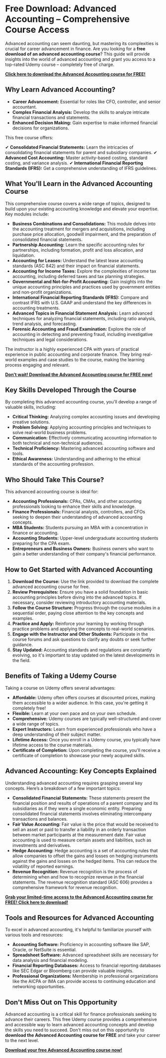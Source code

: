 # Free Download: Advanced Accounting – Comprehensive Course Access

Advanced accounting can seem daunting, but mastering its complexities is crucial for career advancement in finance. Are you looking for a **free download of an advanced accounting course**? This guide will provide insights into the world of advanced accounting and grant you access to a top-rated Udemy course – completely free of charge.

[**Click here to download the Advanced Accounting course for FREE!**](https://udemywork.com/advanced-accounting)

## Why Learn Advanced Accounting?

*   **Career Advancement:** Essential for roles like CFO, controller, and senior accountant.
*   **Complex Financial Analysis:** Develop the skills to analyze intricate financial transactions and statements.
*   **Enhanced Decision Making:** Gain expertise to make informed financial decisions for organizations.

This free course offers:

✔ **Consolidated Financial Statements:** Learn the intricacies of consolidating financial statements for parent and subsidiary companies.
✔ **Advanced Cost Accounting:** Master activity-based costing, standard costing, and variance analysis.
✔ **International Financial Reporting Standards (IFRS):** Get a comprehensive understanding of IFRS guidelines.

## What You'll Learn in the Advanced Accounting Course

This comprehensive course covers a wide range of topics, designed to build upon your existing accounting knowledge and elevate your expertise. Key modules include:

*   **Business Combinations and Consolidations:** This module delves into the accounting treatment for mergers and acquisitions, including purchase price allocation, goodwill impairment, and the preparation of consolidated financial statements.
*   **Partnership Accounting:** Learn the specific accounting rules for partnerships, including formation, profit and loss allocation, and liquidation.
*   **Accounting for Leases:** Understand the latest lease accounting standards (ASC 842) and their impact on financial statements.
*   **Accounting for Income Taxes:** Explore the complexities of income tax accounting, including deferred taxes and tax planning strategies.
*   **Governmental and Not-for-Profit Accounting:** Gain insights into the unique accounting principles and practices used by government entities and non-profit organizations.
*   **International Financial Reporting Standards (IFRS):** Compare and contrast IFRS with U.S. GAAP and understand the key differences in accounting treatments.
*   **Advanced Topics in Financial Statement Analysis:** Learn advanced techniques for analyzing financial statements, including ratio analysis, trend analysis, and forecasting.
*   **Forensic Accounting and Fraud Examination:** Explore the role of accounting in detecting and preventing fraud, including investigative techniques and legal considerations.

The instructor is a highly experienced CPA with years of practical experience in public accounting and corporate finance. They bring real-world examples and case studies to the course, making the learning process engaging and relevant.

[**Don't wait! Download the Advanced Accounting course for FREE now!**](https://udemywork.com/advanced-accounting)

## Key Skills Developed Through the Course

By completing this advanced accounting course, you'll develop a range of valuable skills, including:

*   **Critical Thinking:** Analyzing complex accounting issues and developing creative solutions.
*   **Problem Solving:** Applying accounting principles and techniques to solve real-world business problems.
*   **Communication:** Effectively communicating accounting information to both technical and non-technical audiences.
*   **Technical Proficiency:** Mastering advanced accounting software and tools.
*   **Ethical Awareness:** Understanding and adhering to the ethical standards of the accounting profession.

## Who Should Take This Course?

This advanced accounting course is ideal for:

*   **Accounting Professionals:** CPAs, CMAs, and other accounting professionals looking to enhance their skills and knowledge.
*   **Finance Professionals:** Financial analysts, controllers, and CFOs seeking to deepen their understanding of advanced accounting concepts.
*   **MBA Students:** Students pursuing an MBA with a concentration in finance or accounting.
*   **Accounting Students:** Upper-level undergraduate accounting students preparing for the CPA exam.
*   **Entrepreneurs and Business Owners:** Business owners who want to gain a better understanding of their company's financial performance.

## How to Get Started with Advanced Accounting

1.  **Download the Course:** Use the link provided to download the complete advanced accounting course for free.
2.  **Review Prerequisites:** Ensure you have a solid foundation in basic accounting principles before diving into the advanced topics. If necessary, consider reviewing introductory accounting materials.
3.  **Follow the Course Structure:** Progress through the course modules in a sequential order, paying close attention to the key concepts and examples.
4.  **Practice and Apply:** Reinforce your learning by working through practice problems and applying the concepts to real-world scenarios.
5.  **Engage with the Instructor and Other Students:** Participate in the course forums and ask questions to clarify any doubts or seek further guidance.
6.  **Stay Updated:** Accounting standards and regulations are constantly evolving, so it's important to stay updated on the latest developments in the field.

## Benefits of Taking a Udemy Course

Taking a course on Udemy offers several advantages:

*   **Affordable:** Udemy often offers courses at discounted prices, making them accessible to a wider audience. In this case, you're getting it completely free!
*   **Flexible:** Learn at your own pace and on your own schedule.
*   **Comprehensive:** Udemy courses are typically well-structured and cover a wide range of topics.
*   **Expert Instructors:** Learn from experienced professionals who have a deep understanding of their subject matter.
*   **Lifetime Access:** Once you enroll in a Udemy course, you typically have lifetime access to the course materials.
*   **Certificate of Completion:** Upon completing the course, you'll receive a certificate of completion to showcase your newly acquired skills.

## Advanced Accounting: Key Concepts Explained

Understanding advanced accounting requires grasping several key concepts. Here’s a breakdown of a few important topics:

*   **Consolidated Financial Statements:** These statements present the financial position and results of operations of a parent company and its subsidiaries as if they were a single economic entity. Preparing consolidated financial statements involves eliminating intercompany transactions and balances.
*   **Fair Value Accounting:** Fair value is the price that would be received to sell an asset or paid to transfer a liability in an orderly transaction between market participants at the measurement date. Fair value accounting is used to measure certain assets and liabilities, such as investments and derivatives.
*   **Hedge Accounting:** Hedge accounting is a set of accounting rules that allow companies to offset the gains and losses on hedging instruments against the gains and losses on the hedged items. This can reduce the volatility of reported earnings.
*   **Revenue Recognition:** Revenue recognition is the process of determining when and how to recognize revenue in the financial statements. The revenue recognition standard (ASC 606) provides a comprehensive framework for revenue recognition.

[**Grab your limited-time access to the Advanced Accounting course for FREE! Click here to download!**](https://udemywork.com/advanced-accounting)

## Tools and Resources for Advanced Accounting

To excel in advanced accounting, it's helpful to familiarize yourself with various tools and resources:

*   **Accounting Software:** Proficiency in accounting software like SAP, Oracle, or NetSuite is essential.
*   **Spreadsheet Software:** Advanced spreadsheet skills are necessary for data analysis and financial modeling.
*   **Financial Reporting Databases:** Access to financial reporting databases like SEC Edgar or Bloomberg can provide valuable insights.
*   **Professional Organizations:** Membership in professional organizations like the AICPA or IMA can provide access to continuing education and networking opportunities.

## Don't Miss Out on This Opportunity

Advanced accounting is a critical skill for finance professionals seeking to advance their careers. This free Udemy course provides a comprehensive and accessible way to learn advanced accounting concepts and develop the skills you need to succeed. Don't miss out on this opportunity to **download the Advanced Accounting course for FREE** and take your career to the next level.

**[Download your free Advanced Accounting course now!](https://udemywork.com/advanced-accounting)**
